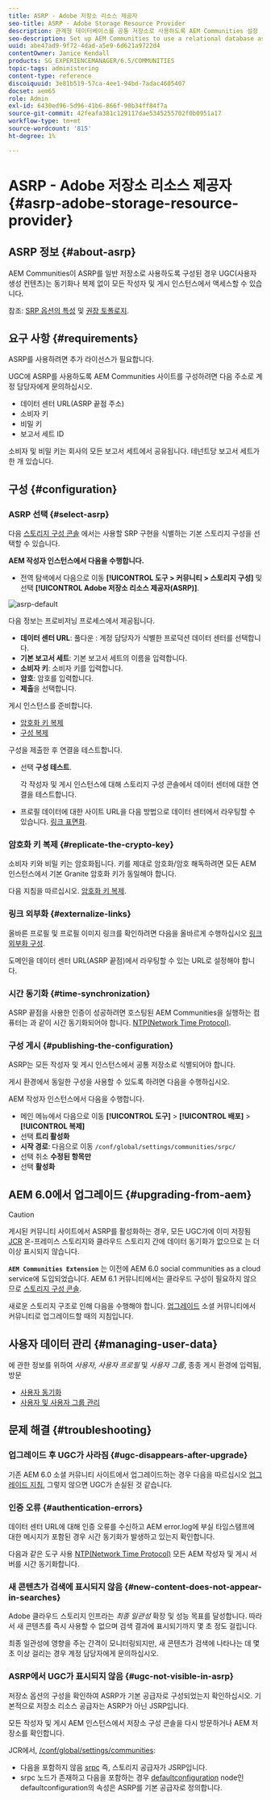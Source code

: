 ```yaml
---
title: ASRP - Adobe 저장소 리소스 제공자
seo-title: ASRP - Adobe Storage Resource Provider
description: 관계형 데이터베이스를 공통 저장소로 사용하도록 AEM Communities 설정
seo-description: Set up AEM Communities to use a relational database as its common store
uuid: abe47ad9-9f72-4dad-a5e9-6d621a9722d4
contentOwner: Janice Kendall
products: SG_EXPERIENCEMANAGER/6.5/COMMUNITIES
topic-tags: administering
content-type: reference
discoiquuid: 3e81b519-57ca-4ee1-94bd-7adac4605407
docset: aem65
role: Admin
exl-id: 6430ed96-5d96-41b6-866f-90b34ff84f7a
source-git-commit: 42feafa381c129117dae5345255702f0b0951a17
workflow-type: tm+mt
source-wordcount: '815'
ht-degree: 1%

---
```


# ASRP - Adobe 저장소 리소스 제공자 {#asrp-adobe-storage-resource-provider}

## ASRP 정보 {#about-asrp}

AEM Communities이 ASRP를 일반 저장소로 사용하도록 구성된 경우 UGC(사용자 생성 컨텐츠)는 동기화나 복제 없이 모든 작성자 및 게시 인스턴스에서 액세스할 수 있습니다.

참조: [SRP 옵션의 특성](/help/communities/working-with-srp.md#characteristics-of-srp-options) 및 [권장 토폴로지](/help/communities/topologies.md).

## 요구 사항 {#requirements}

ASRP를 사용하려면 추가 라이선스가 필요합니다.

UGC에 ASRP를 사용하도록 AEM Communities 사이트를 구성하려면 다음 주소로 계정 담당자에게 문의하십시오.

* 데이터 센터 URL(ASRP 끝점 주소)
* 소비자 키
* 비밀 키
* 보고서 세트 ID

소비자 및 비밀 키는 회사의 모든 보고서 세트에서 공유됩니다. 테넌트당 보고서 세트가 한 개 있습니다.

## 구성 {#configuration}

### ASRP 선택 {#select-asrp}

다음 [스토리지 구성 콘솔](/help/communities/srp-config.md) 에서는 사용할 SRP 구현을 식별하는 기본 스토리지 구성을 선택할 수 있습니다.

**AEM 작성자 인스턴스에서 다음을 수행합니다.**

* 전역 탐색에서 다음으로 이동 **[!UICONTROL 도구 > 커뮤니티 > 스토리지 구성]** 및 선택 **[!UICONTROL Adobe 저장소 리소스 제공자(ASRP)]**.

![asrp-default](assets/asrp-default.png)

다음 정보는 프로비저닝 프로세스에서 제공됩니다.

* **데이터 센터 URL**: 풀다운 : 계정 담당자가 식별한 프로덕션 데이터 센터를 선택합니다.
* **기본 보고서 세트**: 기본 보고서 세트의 이름을 입력합니다.
* **소비자 키**: 소비자 키를 입력합니다.
* **암호**: 암호를 입력합니다.
* **제출**&#x200B;을 선택합니다.

게시 인스턴스를 준비합니다.

* [암호화 키 복제](#replicate-the-crypto-key)
* [구성 복제](#publishing-the-configuration)

구성을 제출한 후 연결을 테스트합니다.

* 선택 **구성 테스트**.

   각 작성자 및 게시 인스턴스에 대해 스토리지 구성 콘솔에서 데이터 센터에 대한 연결을 테스트합니다.

* 프로필 데이터에 대한 사이트 URL을 다음 방법으로 데이터 센터에서 라우팅할 수 있습니다. [링크 표면화](#externalize-links).

### 암호화 키 복제 {#replicate-the-crypto-key}

소비자 키와 비밀 키는 암호화됩니다. 키를 제대로 암호화/암호 해독하려면 모든 AEM 인스턴스에서 기본 Granite 암호화 키가 동일해야 합니다.

다음 지침을 따르십시오. [암호화 키 복제](/help/communities/deploy-communities.md#replicate-the-crypto-key).

### 링크 외부화 {#externalize-links}

올바른 프로필 및 프로필 이미지 링크를 확인하려면 다음을 올바르게 수행하십시오 [링크 외부화 구성](/help/sites-developing/externalizer.md).

도메인을 데이터 센터 URL(ASRP 끝점)에서 라우팅할 수 있는 URL로 설정해야 합니다.

### 시간 동기화 {#time-synchronization}

ASRP 끝점을 사용한 인증이 성공하려면 호스팅된 AEM Communities을 실행하는 컴퓨터는 과 같이 시간 동기화되어야 합니다. [NTP(Network Time Protocol)](https://www.ntp.org/).

### 구성 게시 {#publishing-the-configuration}

ASRP는 모든 작성자 및 게시 인스턴스에서 공통 저장소로 식별되어야 합니다.

게시 환경에서 동일한 구성을 사용할 수 있도록 하려면 다음을 수행하십시오.

AEM 작성자 인스턴스에서 다음을 수행합니다.

* 메인 메뉴에서 다음으로 이동 **[!UICONTROL 도구]** > **[!UICONTROL 배포]** > **[!UICONTROL 복제]**
* 선택 **트리 활성화**
* **시작 경로**: 다음으로 이동 `/conf/global/settings/communities/srpc/`
* 선택 취소 **수정된 항목만**
* 선택 **활성화**

## AEM 6.0에서 업그레이드 {#upgrading-from-aem}

>[!CAUTION]
>
>게시된 커뮤니티 사이트에서 ASRP를 활성화하는 경우, 모든 UGC가에 이미 저장됨 [JCR](/help/communities/jsrp.md) 온-프레미스 스토리지와 클라우드 스토리지 간에 데이터 동기화가 없으므로 는 더 이상 표시되지 않습니다.

**`AEM Communities Extension`** 는 이전에 AEM 6.0 social communities as a cloud service에 도입되었습니다. AEM 6.1 커뮤니티에서는 클라우드 구성이 필요하지 않으므로 [스토리지 구성 콘솔](/help/communities/srp-config.md).

새로운 스토리지 구조로 인해 다음을 수행해야 합니다. [업그레이드](/help/communities/upgrade.md#adobe-cloud-storage) 소셜 커뮤니티에서 커뮤니티로 업그레이드할 때의 지침입니다.

## 사용자 데이터 관리 {#managing-user-data}

에 관한 정보를 위하여 *사용자*, *사용자 프로필* 및 *사용자 그룹*, 종종 게시 환경에 입력됨, 방문

* [사용자 동기화](/help/communities/sync.md)
* [사용자 및 사용자 그룹 관리](/help/communities/users.md)

## 문제 해결 {#troubleshooting}

### 업그레이드 후 UGC가 사라짐 {#ugc-disappears-after-upgrade}

기존 AEM 6.0 소셜 커뮤니티 사이트에서 업그레이드하는 경우 다음을 따르십시오 [업그레이드 지침](/help/communities/upgrade.md#adobe-cloud-storage), 그렇지 않으면 UGC가 손실된 것 같습니다.

### 인증 오류 {#authentication-errors}

데이터 센터 URL에 대해 인증 오류를 수신하고 AEM error.log에 부실 타임스탬프에 대한 메시지가 포함된 경우 시간 동기화가 발생하고 있는지 확인합니다.

다음과 같은 도구 사용 [NTP(Network Time Protocol)](https://www.ntp.org/) 모든 AEM 작성자 및 게시 서버를 시간 동기화합니다.

### 새 콘텐츠가 검색에 표시되지 않음 {#new-content-does-not-appear-in-searches}

Adobe 클라우드 스토리지 인프라는 *최종 일관성* 확장 및 성능 목표를 달성합니다. 따라서 새 콘텐츠를 즉시 사용할 수 없으며 검색 결과에 표시되기까지 몇 초 정도 걸립니다.

최종 일관성에 영향을 주는 간격이 모니터링되지만, 새 콘텐츠가 검색에 나타나는 데 몇 초 이상 걸리는 경우 계정 담당자에게 문의하십시오.

### ASRP에서 UGC가 표시되지 않음 {#ugc-not-visible-in-asrp}

저장소 옵션의 구성을 확인하여 ASRP가 기본 공급자로 구성되었는지 확인하십시오. 기본적으로 저장소 리소스 공급자는 ASRP가 아닌 JSRP입니다.

모든 작성자 및 게시 AEM 인스턴스에서 저장소 구성 콘솔을 다시 방문하거나 AEM 저장소를 확인합니다.

JCR에서, [/conf/global/settings/communities](https://localhost:4502/crx/de/index.jsp#/etc/socialconfig/):

* 다음을 포함하지 않음 [srpc](https://localhost:4502/crx/de/index.jsp#/conf/global/settings/communities/srp) 즉, 스토리지 공급자가 JSRP입니다.
* srpc 노드가 존재하고 다음을 포함하는 경우 [defaultconfiguration](https://localhost:4502/crx/de/index.jsp#/conf/global/settings/communities/srp/defaultconfiguration) node인 defaultconfiguration의 속성은 ASRP를 기본 공급자로 정의합니다.
